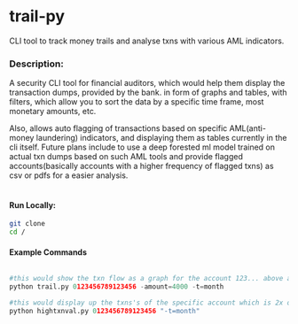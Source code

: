 # trail-py
CLI tool to track money trails and analyse txns with various AML indicators.


### Description:<br/>
A security CLI tool for financial auditors, which would help them display the transaction dumps, provided by the bank. in form of graphs and tables, with filters, which allow you to sort the data by a specific time frame, most monetary amounts, etc.

Also, allows auto flagging of transactions based on specific AML(anti-money laundering) indicators, and displaying them as tables currently in the cli itself. Future plans include to use a deep forested ml model trained on actual txn dumps based on such AML tools and provide flagged accounts(basically accounts with a higher frequency of flagged txns) as csv or pdfs for a easier analysis.
<br/>
<br/>
#### Run Locally:

```bash
git clone
cd /
```
#### Example Commands

```py

#this would show the txn flow as a graph for the account 123... above amount 4000 and for the latest month
python trail.py 0123456789123456 -amount=4000 -t=month

#this would display up the txns's of the specific account which is 2x or above the median amount maintained by the account.
python hightxnval.py 0123456789123456 "-t=month"

```
